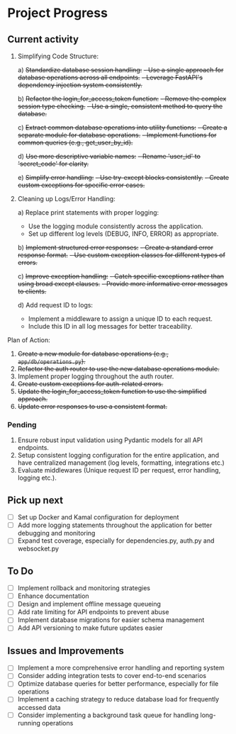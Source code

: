 # Project Progress

## Current activity

1. Simplifying Code Structure:

   a) ~~Standardize database session handling:~~
      ~~- Use a single approach for database operations across all endpoints.~~
      ~~- Leverage FastAPI's dependency injection system consistently.~~

   b) ~~Refactor the login_for_access_token function:~~
      ~~- Remove the complex session type checking.~~
      ~~- Use a single, consistent method to query the database.~~

   c) ~~Extract common database operations into utility functions:~~
      ~~- Create a separate module for database operations.~~
      ~~- Implement functions for common queries (e.g., get_user_by_id).~~

   d) ~~Use more descriptive variable names:~~
      ~~- Rename 'user_id' to 'secret_code' for clarity.~~

   e) ~~Simplify error handling:~~
      ~~- Use try-except blocks consistently.~~
      ~~- Create custom exceptions for specific error cases.~~

2. Cleaning up Logs/Error Handling:

   a) Replace print statements with proper logging:
      - Use the logging module consistently across the application.
      - Set up different log levels (DEBUG, INFO, ERROR) as appropriate.

   b) ~~Implement structured error responses:~~
      ~~- Create a standard error response format.~~
      ~~- Use custom exception classes for different types of errors.~~

   c) ~~Improve exception handling:~~
      ~~- Catch specific exceptions rather than using broad except clauses.~~
      ~~- Provide more informative error messages to clients.~~

   d) Add request ID to logs:
      - Implement a middleware to assign a unique ID to each request.
      - Include this ID in all log messages for better traceability.

Plan of Action:

1. ~~Create a new module for database operations (e.g., `app/db/operations.py`).~~
2. ~~Refactor the auth router to use the new database operations module.~~
3. Implement proper logging throughout the auth router.
4. ~~Create custom exceptions for auth-related errors.~~
5. ~~Update the login_for_access_token function to use the simplified approach.~~
6. ~~Update error responses to use a consistent format.~~

### Pending
1. Ensure robust input validation using Pydantic models for all API endpoints.
2. Setup consistent logging configuration for the entire application, and have centralized management (log levels, formatting, integrations etc.)
3. Evaluate middlewares (Unique request ID per request, error handling, logging etc.).

## Pick up next
- [ ] Set up Docker and Kamal configuration for deployment
- [ ] Add more logging statements throughout the application for better debugging and monitoring
- [ ] Expand test coverage, especially for dependencies.py, auth.py and websocket.py

## To Do
- [ ] Implement rollback and monitoring strategies
- [ ] Enhance documentation
- [ ] Design and implement offline message queueing
- [ ] Add rate limiting for API endpoints to prevent abuse
- [ ] Implement database migrations for easier schema management
- [ ] Add API versioning to make future updates easier

## Issues and Improvements
- [ ] Implement a more comprehensive error handling and reporting system
- [ ] Consider adding integration tests to cover end-to-end scenarios
- [ ] Optimize database queries for better performance, especially for file operations
- [ ] Implement a caching strategy to reduce database load for frequently accessed data
- [ ] Consider implementing a background task queue for handling long-running operations
